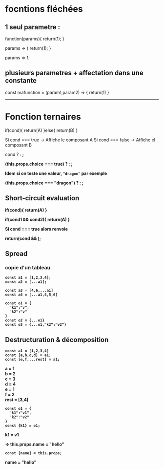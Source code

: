 # focntions fléchées

## 1 seul parametre :

 function(params){
  return(1);
 }

 params => {
  return(1);
 }

 params => 1;

## plusieurs parametres + affectation dans une constante

 const mafunction = (param1,param2) => {
   return(1)
 }

---

# Fonction ternaires

if(cond){
  return(A)
}else{
  return(B)
}

Si cond === true -> Affiche le composant A
Si cond === false -> Affiche el composant B

cond ? <A/> : <B/>;

(this.props.choice === true) ? <A/> : <B/>;

Idem si on teste une valeur, `"dragon"` par exemple

(this.props.choice === "dragon") ? <A/> : <B/>;

## Short-circuit evaluation

if(cond){
  return(A)
}

if(cond1 && cond2){
  return(A)
}

Si cond === true alors renvoie <A/>

return(cond && <A/>);

## Spread

### copie d'un tableau

```
const a1 = [1,2,3,4];
const a2 = [...a1];
```

```
const a3 = [4,6,...a1]
const a4 = [...a1,4,5,6]
```

```
const o1 = {
  "k1":"v",
  "k2":"v"
}
const o2 = {...o1}
const o3 = {...o1,"k2":"v2"}
```

## Destructuration & décomposition

```
const a1 = [1,2,3,4]
const [a,b,c,d] = a1;
const [e,f,...rest] = a1;

```
a = 1  
b = 2  
c = 3  
d = 4  
e = 1  
f = 2  
rest = [3,4]  


```
const o1 = {
  "k1":"v1",
  "k2":"v2"
}
const {k1} = o1;
```

k1 = v1


<Comp name="hello"/>

=> this.props.name = "hello"

```
const [name] = this.props;

```
name = "hello"
